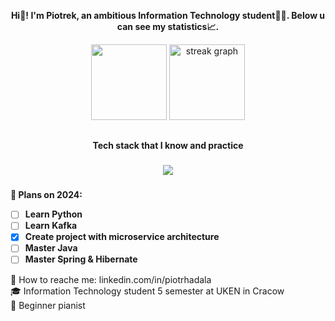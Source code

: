 <p align="center"><b>Hi👋! I'm Piotrek, an ambitious Information Technology student👨‍💻. Below u can see my statistics📈.</b></p>
<div align="center">
  <img src="https://github-readme-stats.vercel.app/api/top-langs/?username=hadala-p&layout=compact&theme=dark" height="121"/>
  <img src="https://streak-stats.demolab.com?user=hadala-p&locale=en&mode=daily&theme=dark&hide_border=true&date_format=j M[ Y]" height="121" alt="streak graph"  />
</div>

##

<p align="center"><b>Tech stack that I know and practice</b></p>

###

<p align="center">
  <a href="https://skillicons.dev">
    <img src="https://skillicons.dev/icons?i=java,spring,docker,mysql,git,linux,php,html,css,maven,python" />
  </a>
</p>

###

**📅 Plans on 2024:**
- [ ] **Learn Python**
- [ ] **Learn Kafka**
- [X] **Create project with microservice architecture**
- [ ] **Master Java**
- [ ] **Master Spring & Hibernate**

:speech_balloon: How to reache me: linkedin.com/in/piotrhadala<br>
:mortar_board: Information Technology student 5 semester at UKEN in Cracow<br>
:musical_keyboard: Beginner pianist
